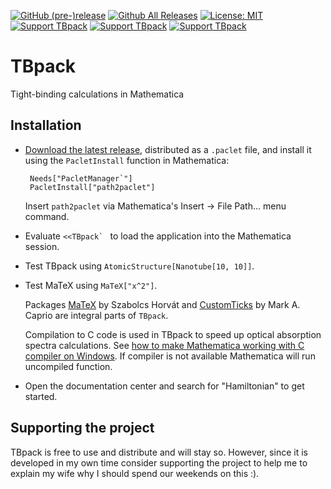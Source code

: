 [![GitHub (pre-)release](https://img.shields.io/github/release/vasilsaroka/TBpack/all.svg)](https://github.com/vasilsaroka/TBpack/releases)
[![Github All Releases](https://img.shields.io/github/downloads/vasilsaroka/TBpack/total.svg)](https://github.com/vasilsaroka/TBpack/releases)
[![License: MIT](https://img.shields.io/badge/License-MIT-yellow.svg)](https://opensource.org/licenses/MIT)
[![Support TBpack](https://img.shields.io/static/v1?label=support&message=1$&color=green&style=flat&logo=paypal)](https://paypal.me/vasilsaroka?locale.x=en_GB)
[![Support TBpack](https://img.shields.io/static/v1?label=support&message=5$&color=blue&style=flat&logo=paypal)](https://paypal.me/vasilsaroka?locale.x=en_GB)
[![Support TBpack](https://img.shields.io/static/v1?label=support&message=10$&color=orange&style=flat&logo=paypal)](https://paypal.me/vasilsaroka?locale.x=en_GB)



# TBpack
Tight-binding calculations in Mathematica

## Installation

 - [Download the latest release](https://github.com/vasilsaroka/TBpack/releases), distributed as a `.paclet` file, and install it using the `PacletInstall` function in Mathematica:

        Needs["PacletManager`"]
        PacletInstall["path2paclet"]
        
   Insert `path2paclet` via Mathematica's Insert → File Path... menu command.

 - Evaluate ``<<TBpack` `` to load the application into the Mathematica session.
 - Test TBpack using `AtomicStructure[Nanotube[10, 10]]`.
 - Test MaTeX using `MaTeX["x^2"]`.
 
   Packages [MaTeX](https://github.com/szhorvat/MaTeX/releases) by Szabolcs Horvát and [CustomTicks](https://library.wolfram.com/infocenter/Demos/5599/) by Mark A. Caprio  are integral parts of `TBpack`.

   Compilation to C code is used in TBpack to speed up optical absorption spectra calculations. See [how to make Mathematica working with C compiler on Windows](https://sites.google.com/site/sarokavasil/wolfram-mathematica). If compiler is not available Mathematica will run uncompiled function.

 - Open the documentation center and search for "Hamiltonian" to get started.

## Supporting the project
   TBpack is free to use and distribute and will stay so. However, since it is developed in my own time consider supporting the project to help me to explain my wife why I should spend our weekends on this :).
